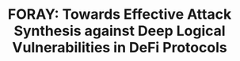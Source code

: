 ---
layout: post
title:  "FORAY: Towards Effective Attack Synthesis against Deep Logical Vulnerabilities in DeFi Protocols"
image: /images/Foray.png
categories: publication
website: https://dl.acm.org/doi/10.1145/3658644.3690293
bib: /bibtexs/Foray.bib
pdf: https://dl.acm.org/doi/pdf/10.1145/3658644.3690293
code: https://github.com/whbjzzwjxq/Foray
venue: "ACM CCS'24"
authors: "<b>Hongbo Wen</b>, Hanzhi Liu, Jiaxin Song, Yanju Chen, Wenbo Guo, Yu Feng"
---